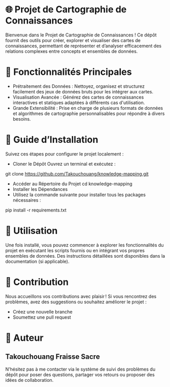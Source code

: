 # 🌐 Projet de Cartographie de Connaissances
Bienvenue dans le Projet de Cartographie de Connaissances ! Ce dépôt fournit des outils pour créer, explorer et visualiser des cartes de connaissances, permettant de représenter et d’analyser efficacement des relations complexes entre concepts et ensembles de données.

# 📌 Fonctionnalités Principales
- Prétraitement des Données : Nettoyez, organisez et structurez facilement des jeux de données bruts pour les intégrer aux cartes.
- Visualisation Avancée : Générez des cartes de connaissances interactives et statiques adaptées à différents cas d'utilisation.
- Grande Extensibilité : Prise en charge de plusieurs formats de données et algorithmes de cartographie personnalisables pour répondre à divers besoins.
# 🚀 Guide d’Installation
Suivez ces étapes pour configurer le projet localement :

- Cloner le Dépôt
Ouvrez un terminal et exécutez :

git clone https://github.com/Takouchouang/knowledge-mapping.git
- Accéder au Répertoire du Projet
cd knowledge-mapping
- Installer les Dépendances
- Utilisez la commande suivante pour installer tous les packages nécessaires :

pip install -r requirements.txt
# 🎯 Utilisation
Une fois installé, vous pouvez commencer à explorer les fonctionnalités du projet en exécutant les scripts fournis ou en intégrant vos propres ensembles de données. Des instructions détaillées sont disponibles dans la documentation (si applicable).

# 🤝 Contribution
Nous accueillons vos contributions avec plaisir ! Si vous rencontrez des problèmes, avez des suggestions ou souhaitez améliorer le projet :

- Créez une nouvelle branche
- Soumettez une pull request
# 👤 Auteur
## Takouchouang Fraisse Sacre
N’hésitez pas à me contacter via le système de suivi des problèmes du dépôt pour poser des questions, partager vos retours ou proposer des idées de collaboration.
